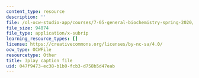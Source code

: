 ```yaml
---
content_type: resource
description: ''
file: /ol-ocw-studio-app/courses/7-05-general-biochemistry-spring-2020/047f9473ec38b1b0fcb3d758b5d47eab_m8-I1iey_4U.srt
file_size: 94874
file_type: application/x-subrip
learning_resource_types: []
license: https://creativecommons.org/licenses/by-nc-sa/4.0/
ocw_type: OCWFile
resourcetype: Other
title: 3play caption file
uid: 047f9473-ec38-b1b0-fcb3-d758b5d47eab
---
```

